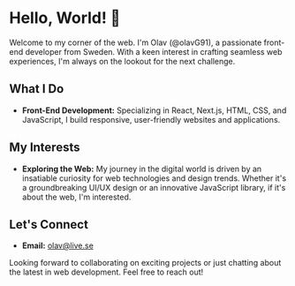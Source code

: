 # Hello, World! 👋

Welcome to my corner of the web. I'm Olav (@olavG91), a passionate front-end developer from Sweden. With a keen interest in crafting seamless web experiences, I'm always on the lookout for the next challenge.

## What I Do

- **Front-End Development:** Specializing in React, Next.js, HTML, CSS, and JavaScript, I build responsive, user-friendly websites and applications.

## My Interests

- **Exploring the Web:** My journey in the digital world is driven by an insatiable curiosity for web technologies and design trends. Whether it's a groundbreaking UI/UX design or an innovative JavaScript library, if it's about the web, I'm interested.

## Let's Connect

- **Email:** olav@live.se

Looking forward to collaborating on exciting projects or just chatting about the latest in web development. Feel free to reach out!
